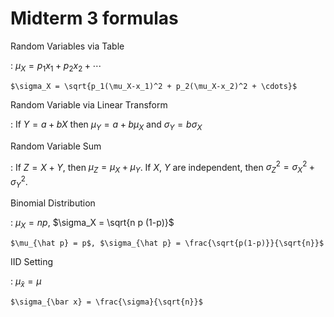 # Midterm 3 formulas

Random Variables via Table

:   $\mu_X = p_1x_1+p_2x_2 + \cdots$

    $\sigma_X = \sqrt{p_1(\mu_X-x_1)^2 + p_2(\mu_X-x_2)^2 + \cdots}$

Random Variable via Linear Transform

:   If $Y = a + bX$ then $\mu_Y = a + b \mu_X$ and $\sigma_Y = b \sigma_X$

Random Variable Sum

:   If $Z = X + Y$, then $\mu_Z = \mu_X + \mu_Y$. If $X$, $Y$ are independent, then $\sigma_Z^2 = \sigma_X^2 + \sigma_Y^2$.

Binomial Distribution

:   $\mu_X = np$, $\sigma_X = \sqrt{n p (1-p)}$

    $\mu_{\hat p} = p$, $\sigma_{\hat p} = \frac{\sqrt{p(1-p)}}{\sqrt{n}}$

IID Setting

:   $\mu_{\bar x} = \mu$

    $\sigma_{\bar x} = \frac{\sigma}{\sqrt{n}}$
